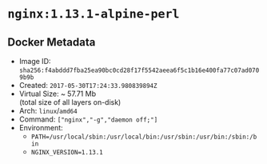 # `nginx:1.13.1-alpine-perl`

## Docker Metadata

- Image ID: `sha256:f4abddd7fba25ea90bc0cd28f17f5542aeea6f5c1b16e400fa77c07ad0709b9b`
- Created: `2017-05-30T17:24:33.980839894Z`
- Virtual Size: ~ 57.71 Mb  
  (total size of all layers on-disk)
- Arch: `linux`/`amd64`
- Command: `["nginx","-g","daemon off;"]`
- Environment:
  - `PATH=/usr/local/sbin:/usr/local/bin:/usr/sbin:/usr/bin:/sbin:/bin`
  - `NGINX_VERSION=1.13.1`
